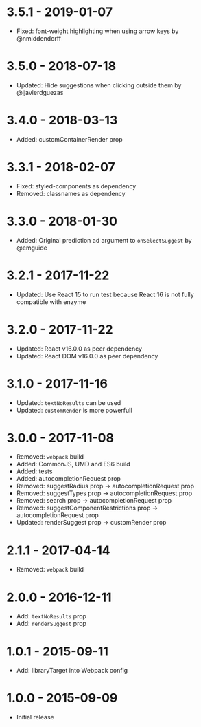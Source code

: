 # 3.5.1 - 2019-01-07

-   Fixed: font-weight highlighting when using arrow keys by @nmiddendorff

# 3.5.0 - 2018-07-18

-   Updated: Hide suggestions when clicking outside them by @jjavierdguezas

# 3.4.0 - 2018-03-13

-   Added: customContainerRender prop

# 3.3.1 - 2018-02-07

-   Fixed: styled-components as dependency
-   Removed: classnames as dependency

# 3.3.0 - 2018-01-30

-   Added: Original prediction ad argument to `onSelectSuggest` by @emguide

# 3.2.1 - 2017-11-22

-   Updated: Use React 15 to run test because React 16 is not fully compatible
    with enzyme

# 3.2.0 - 2017-11-22

-   Updated: React v16.0.0 as peer dependency
-   Updated: React DOM v16.0.0 as peer dependency

# 3.1.0 - 2017-11-16

-   Updated: `textNoResults` can be used
-   Updated: `customRender` is more powerfull

# 3.0.0 - 2017-11-08

-   Removed: `webpack` build
-   Added: CommonJS, UMD and ES6 build
-   Added: tests
-   Added: autocompletionRequest prop
-   Removed: suggestRadius prop -> autocompletionRequest prop
-   Removed: suggestTypes prop -> autocompletionRequest prop
-   Removed: search prop -> autocompletionRequest prop
-   Removed: suggestComponentRestrictions prop -> autocompletionRequest prop
-   Updated: renderSuggest prop -> customRender prop

# 2.1.1 - 2017-04-14

-   Removed: `webpack` build

# 2.0.0 - 2016-12-11

-   Add: `textNoResults` prop
-   Add: `renderSuggest` prop

# 1.0.1 - 2015-09-11

-   Add: libraryTarget into Webpack config

# 1.0.0 - 2015-09-09

-   Initial release
